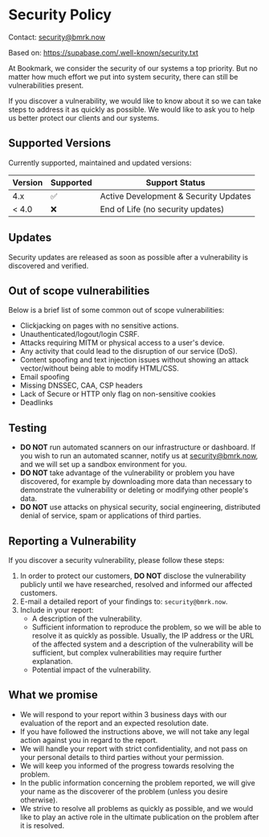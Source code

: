 # Security Policy
Contact: security@bmrk.now

Based on: https://supabase.com/.well-known/security.txt

At Bookmark, we consider the security of our systems a top priority. But no matter how much effort we put into system security, there can still be vulnerabilities present.

If you discover a vulnerability, we would like to know about it so we can take steps to address it as quickly as possible. We would like to ask you to help us better protect our clients and our systems.

## Supported Versions
Currently supported, maintained and updated versions:

| Version | Supported        | Support Status                            |
| ------- | ---------------- |------------------------------------------ |
| 4.x     | :white_check_mark: | Active Development & Security Updates   |
| < 4.0   | :x:              | End of Life (no security updates)         |

## Updates
Security updates are released as soon as possible after a vulnerability is discovered and verified.

## Out of scope vulnerabilities
Below is a brief list of some common out of scope vulnerabilities:
- Clickjacking on pages with no sensitive actions.
- Unauthenticated/logout/login CSRF.
- Attacks requiring MITM or physical access to a user's device.
- Any activity that could lead to the disruption of our service (DoS).
- Content spoofing and text injection issues without showing an attack vector/without being able to modify HTML/CSS.
- Email spoofing
- Missing DNSSEC, CAA, CSP headers
- Lack of Secure or HTTP only flag on non-sensitive cookies
- Deadlinks

## Testing
- **DO NOT** run automated scanners on our infrastructure or dashboard. If you wish to run an automated scanner, notify us at security@bmrk.now, and we will set up a sandbox environment for you.
- **DO NOT** take advantage of the vulnerability or problem you have discovered, for example by downloading more data than necessary to demonstrate the vulnerability or deleting or modifying other people's data.
- **DO NOT** use attacks on physical security, social engineering, distributed denial of service, spam or applications of third parties.

## Reporting a Vulnerability
If you discover a security vulnerability, please follow these steps:
1. In order to protect our customers, **DO NOT** disclose the vulnerability publicly until we have researched, resolved and informed our affected customers.
2. E-mail a detailed report of your findings to: `security@bmrk.now`.
3. Include in your report:
   - A description of the vulnerability.
   - Sufficient information to reproduce the problem, so we will be able to resolve it as quickly as possible. Usually, the IP address or the URL of the affected system and a description of the vulnerability will be sufficient, but complex vulnerabilities may require further explanation.
   - Potential impact of the vulnerability.

## What we promise
- We will respond to your report within 3 business days with our evaluation of the report and an expected resolution date.
- If you have followed the instructions above, we will not take any legal action against you in regard to the report.
- We will handle your report with strict confidentiality, and not pass on your personal details to third parties without your permission.
- We will keep you informed of the progress towards resolving the problem.
- In the public information concerning the problem reported, we will give your name as the discoverer of the problem (unless you desire otherwise).
- We strive to resolve all problems as quickly as possible, and we would like to play an active role in the ultimate publication on the problem after it is resolved.
